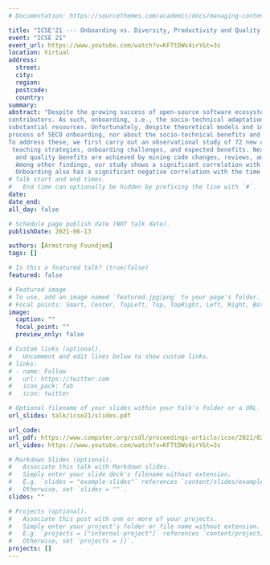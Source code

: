 ```yaml
---
# Documentation: https://sourcethemes.com/academic/docs/managing-content/

title: "ICSE'21 --- Onboarding vs. Diversity, Productivity and Quality — Empirical Study of the OpenStack Ecosystem"
event: "ICSE 21"
event_url: https://www.youtube.com/watch?v=KFTtDWs4irY&t=3s
location: Virtual
address:
  street:
  city:
  region:
  postcode:
  country:
summary:
abstract: "Despite the growing success of open-source software ecosystems (SECOs), their sustainability depends on the recruitment and involvement of ever-larger 
contributors. As such, onboarding, i.e., the socio-technical adaptation of new contributors to a SECO, forms a significant aspect of a SECO’s growth that requires 
substantial resources. Unfortunately, despite theoretical models and initial user studies to examine the potential benefits of onboarding, little is known about the 
process of SECO onboarding, nor about the socio-technical benefits and drawbacks of contributors’ onboarding experience in a SECO. 
To address these, we first carry out an observational study of 72 new contributors during an OpenStack onboarding event to provide a catalog of teaching content,
 teaching strategies, onboarding challenges, and expected benefits. Next, we empirically validate the extent to which diversity, productivity,
  and quality benefits are achieved by mining code changes, reviews, and contributors’ issues with(out) OpenStack onboarding experience. 
  Among other findings, our study shows a significant correlation with increasing gender diversity (65% for both females and non-binary contributors) and patch acceptance rates (13.5%). 
  Onboarding also has a significant negative correlation with the time until a contributor’s first commit and bug-proneness of contributions."
# Talk start and end times.
#   End time can optionally be hidden by prefixing the line with `#`.
date: 
date_end: 
all_day: false

# Schedule page publish date (NOT talk date).
publishDate: 2021-06-13

authors: [Armstrong Foundjem]
tags: []

# Is this a featured talk? (true/false)
featured: false

# Featured image
# To use, add an image named `featured.jpg/png` to your page's folder.
# Focal points: Smart, Center, TopLeft, Top, TopRight, Left, Right, BottomLeft, Bottom, BottomRight.
image:
  caption: ""
  focal_point: ""
  preview_only: false

# Custom links (optional).
#   Uncomment and edit lines below to show custom links.
# links:
# - name: Follow
#   url: https://twitter.com
#   icon_pack: fab
#   icon: twitter

# Optional filename of your slides within your talk's folder or a URL.
url_slides: talk/icse21/slides.pdf

url_code: 
url_pdf: https://www.computer.org/csdl/proceedings-article/icse/2021/029600b033/1sEXoUCez4c
url_video: https://www.youtube.com/watch?v=KFTtDWs4irY&t=3s

# Markdown Slides (optional).
#   Associate this talk with Markdown slides.
#   Simply enter your slide deck's filename without extension.
#   E.g. `slides = "example-slides"` references `content/slides/example-slides.md`.
#   Otherwise, set `slides = ""`.
slides: ""

# Projects (optional).
#   Associate this post with one or more of your projects.
#   Simply enter your project's folder or file name without extension.
#   E.g. `projects = ["internal-project"]` references `content/project/deep-learning/index.md`.
#   Otherwise, set `projects = []`.
projects: []
---
```

